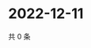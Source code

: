 # 2022-12-11

共 0 条

<!-- BEGIN WEIBO -->
<!-- 最后更新时间 Sun Dec 11 2022 00:18:57 GMT+0800 (China Standard Time) -->

<!-- END WEIBO -->
